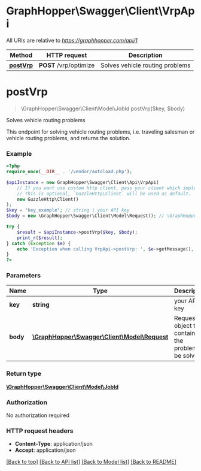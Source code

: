# GraphHopper\Swagger\Client\VrpApi

All URIs are relative to *https://graphhopper.com/api/1*

Method | HTTP request | Description
------------- | ------------- | -------------
[**postVrp**](VrpApi.md#postVrp) | **POST** /vrp/optimize | Solves vehicle routing problems


# **postVrp**
> \GraphHopper\Swagger\Client\Model\JobId postVrp($key, $body)

Solves vehicle routing problems

This endpoint for solving vehicle routing problems, i.e. traveling salesman or vehicle routing problems, and returns the solution.

### Example
```php
<?php
require_once(__DIR__ . '/vendor/autoload.php');

$apiInstance = new GraphHopper\Swagger\Client\Api\VrpApi(
    // If you want use custom http client, pass your client which implements `GuzzleHttp\ClientInterface`.
    // This is optional, `GuzzleHttp\Client` will be used as default.
    new GuzzleHttp\Client()
);
$key = "key_example"; // string | your API key
$body = new \GraphHopper\Swagger\Client\Model\Request(); // \GraphHopper\Swagger\Client\Model\Request | Request object that contains the problem to be solved

try {
    $result = $apiInstance->postVrp($key, $body);
    print_r($result);
} catch (Exception $e) {
    echo 'Exception when calling VrpApi->postVrp: ', $e->getMessage(), PHP_EOL;
}
?>
```

### Parameters

Name | Type | Description  | Notes
------------- | ------------- | ------------- | -------------
 **key** | **string**| your API key |
 **body** | [**\GraphHopper\Swagger\Client\Model\Request**](../Model/Request.md)| Request object that contains the problem to be solved |

### Return type

[**\GraphHopper\Swagger\Client\Model\JobId**](../Model/JobId.md)

### Authorization

No authorization required

### HTTP request headers

 - **Content-Type**: application/json
 - **Accept**: application/json

[[Back to top]](#) [[Back to API list]](../../README.md#documentation-for-api-endpoints) [[Back to Model list]](../../README.md#documentation-for-models) [[Back to README]](../../README.md)

